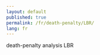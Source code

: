 ```yaml
---
layout: default
published: true
permalink: /fr/death-penalty/LBR/
lang: fr
---
```


death-penalty analysis LBR
